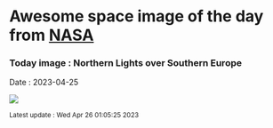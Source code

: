 
# Awesome space image of the day from [NASA](https://api.nasa.gov/)

### Today image : Northern Lights over Southern Europe
Date : 2023-04-25

![](https://apod.nasa.gov/apod/image/2304/NlightsSeurope_Cordero_960.jpg)

<small>Latest update : Wed Apr 26 01:05:25 2023</small>
        
